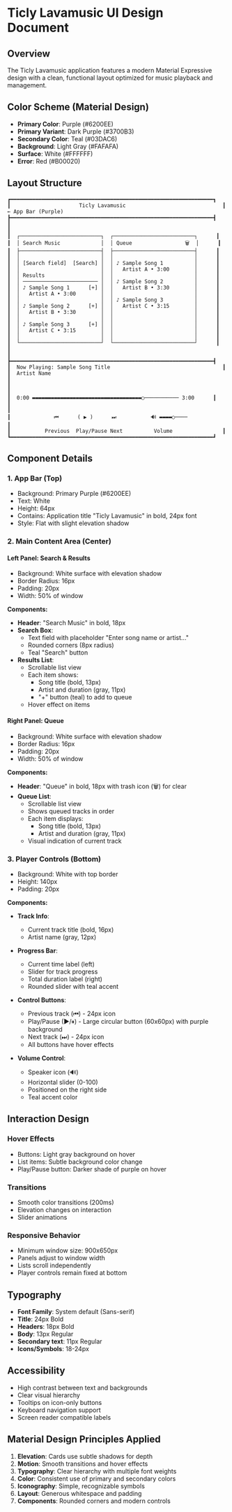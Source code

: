 # Ticly Lavamusic UI Design Document

## Overview
The Ticly Lavamusic application features a modern Material Expressive design with a clean, functional layout optimized for music playback and management.

## Color Scheme (Material Design)
- **Primary Color**: Purple (#6200EE)
- **Primary Variant**: Dark Purple (#3700B3)
- **Secondary Color**: Teal (#03DAC6)
- **Background**: Light Gray (#FAFAFA)
- **Surface**: White (#FFFFFF)
- **Error**: Red (#B00020)

## Layout Structure

```
┏━━━━━━━━━━━━━━━━━━━━━━━━━━━━━━━━━━━━━━━━━━━━━━━━━━━━━━━━━━━━━━━━━┓
┃                      Ticly Lavamusic                               ┃  ← App Bar (Purple)
┣━━━━━━━━━━━━━━━━━━━━━━━━━━━━━━━━━━━━━━━━━━━━━━━━━━━━━━━━━━━━━━━━━┫
┃                                                                     ┃
┃  ┌──────────────────────────┐  ┌──────────────────────────┐      ┃
┃  │ Search Music             │  │ Queue                 🗑  │      ┃
┃  ├──────────────────────────┤  ├──────────────────────────┤      ┃
┃  │                          │  │                          │      ┃
┃  │ [Search field]  [Search] │  │ ♪ Sample Song 1          │      ┃
┃  │                          │  │   Artist A • 3:00        │      ┃
┃  │ Results                  │  │                          │      ┃
┃  │ ──────────────────────── │  │ ♪ Sample Song 2          │      ┃
┃  │ ♪ Sample Song 1      [+] │  │   Artist B • 3:30        │      ┃
┃  │   Artist A • 3:00        │  │                          │      ┃
┃  │                          │  │ ♪ Sample Song 3          │      ┃
┃  │ ♪ Sample Song 2      [+] │  │   Artist C • 3:15        │      ┃
┃  │   Artist B • 3:30        │  │                          │      ┃
┃  │                          │  │                          │      ┃
┃  │ ♪ Sample Song 3      [+] │  │                          │      ┃
┃  │   Artist C • 3:15        │  │                          │      ┃
┃  │                          │  │                          │      ┃
┃  └──────────────────────────┘  └──────────────────────────┘      ┃
┃                                                                     ┃
┣━━━━━━━━━━━━━━━━━━━━━━━━━━━━━━━━━━━━━━━━━━━━━━━━━━━━━━━━━━━━━━━━━┫
┃  Now Playing: Sample Song Title                                    ┃
┃  Artist Name                                                        ┃
┃                                                                     ┃
┃  0:00 ▬▬▬▬▬▬▬▬▬▬▬▬▬▬▬▬▬▬▬▬▬▬▬▬▬▬▬▬▬▬▬▬▬▬▬○─────────── 3:00      ┃
┃                                                                     ┃
┃              ⏮      ( ▶ )      ⏭           🔊 ▬▬▬▬○────            ┃
┃           Previous  Play/Pause Next          Volume                ┃
┗━━━━━━━━━━━━━━━━━━━━━━━━━━━━━━━━━━━━━━━━━━━━━━━━━━━━━━━━━━━━━━━━━┛
```

## Component Details

### 1. App Bar (Top)
- Background: Primary Purple (#6200EE)
- Text: White
- Height: 64px
- Contains: Application title "Ticly Lavamusic" in bold, 24px font
- Style: Flat with slight elevation shadow

### 2. Main Content Area (Center)

#### Left Panel: Search & Results
- Background: White surface with elevation shadow
- Border Radius: 16px
- Padding: 20px
- Width: 50% of window

**Components:**
- **Header**: "Search Music" in bold, 18px
- **Search Box**: 
  - Text field with placeholder "Enter song name or artist..."
  - Rounded corners (8px radius)
  - Teal "Search" button
- **Results List**:
  - Scrollable list view
  - Each item shows:
    - Song title (bold, 13px)
    - Artist and duration (gray, 11px)
    - "+" button (teal) to add to queue
  - Hover effect on items

#### Right Panel: Queue
- Background: White surface with elevation shadow
- Border Radius: 16px
- Padding: 20px
- Width: 50% of window

**Components:**
- **Header**: "Queue" in bold, 18px with trash icon (🗑) for clear
- **Queue List**:
  - Scrollable list view
  - Shows queued tracks in order
  - Each item displays:
    - Song title (bold, 13px)
    - Artist and duration (gray, 11px)
  - Visual indication of current track

### 3. Player Controls (Bottom)
- Background: White with top border
- Height: 140px
- Padding: 20px

**Components:**
- **Track Info**:
  - Current track title (bold, 16px)
  - Artist name (gray, 12px)

- **Progress Bar**:
  - Current time label (left)
  - Slider for track progress
  - Total duration label (right)
  - Rounded slider with teal accent

- **Control Buttons**:
  - Previous track (⏮) - 24px icon
  - Play/Pause (▶/⏸) - Large circular button (60x60px) with purple background
  - Next track (⏭) - 24px icon
  - All buttons have hover effects

- **Volume Control**:
  - Speaker icon (🔊)
  - Horizontal slider (0-100)
  - Positioned on the right side
  - Teal accent color

## Interaction Design

### Hover Effects
- Buttons: Light gray background on hover
- List items: Subtle background color change
- Play/Pause button: Darker shade of purple on hover

### Transitions
- Smooth color transitions (200ms)
- Elevation changes on interaction
- Slider animations

### Responsive Behavior
- Minimum window size: 900x650px
- Panels adjust to window width
- Lists scroll independently
- Player controls remain fixed at bottom

## Typography
- **Font Family**: System default (Sans-serif)
- **Title**: 24px Bold
- **Headers**: 18px Bold
- **Body**: 13px Regular
- **Secondary text**: 11px Regular
- **Icons/Symbols**: 18-24px

## Accessibility
- High contrast between text and backgrounds
- Clear visual hierarchy
- Tooltips on icon-only buttons
- Keyboard navigation support
- Screen reader compatible labels

## Material Design Principles Applied
1. **Elevation**: Cards use subtle shadows for depth
2. **Motion**: Smooth transitions and hover effects
3. **Typography**: Clear hierarchy with multiple font weights
4. **Color**: Consistent use of primary and secondary colors
5. **Iconography**: Simple, recognizable symbols
6. **Layout**: Generous whitespace and padding
7. **Components**: Rounded corners and modern controls
